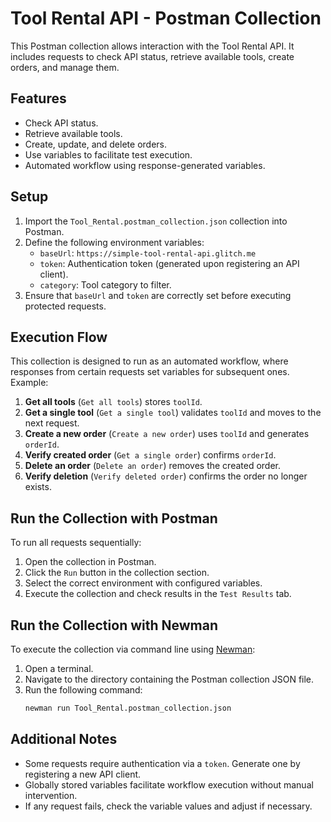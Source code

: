 # Tool Rental API - Postman Collection

This Postman collection allows interaction with the Tool Rental API. It includes requests to check API status, retrieve available tools, create orders, and manage them.

## Features
- Check API status.
- Retrieve available tools.
- Create, update, and delete orders.
- Use variables to facilitate test execution.
- Automated workflow using response-generated variables.

## Setup
1. Import the `Tool_Rental.postman_collection.json` collection into Postman.
2. Define the following environment variables:
   - `baseUrl`: `https://simple-tool-rental-api.glitch.me`
   - `token`: Authentication token (generated upon registering an API client).
   - `category`: Tool category to filter.
3. Ensure that `baseUrl` and `token` are correctly set before executing protected requests.

## Execution Flow
This collection is designed to run as an automated workflow, where responses from certain requests set variables for subsequent ones. Example:
1. **Get all tools** (`Get all tools`) stores `toolId`.
2. **Get a single tool** (`Get a single tool`) validates `toolId` and moves to the next request.
3. **Create a new order** (`Create a new order`) uses `toolId` and generates `orderId`.
4. **Verify created order** (`Get a single order`) confirms `orderId`.
5. **Delete an order** (`Delete an order`) removes the created order.
6. **Verify deletion** (`Verify deleted order`) confirms the order no longer exists.

## Run the Collection with Postman
To run all requests sequentially:
1. Open the collection in Postman.
2. Click the `Run` button in the collection section.
3. Select the correct environment with configured variables.
4. Execute the collection and check results in the `Test Results` tab.

## Run the Collection with Newman
To execute the collection via command line using [Newman](https://www.npmjs.com/package/newman):

1. Open a terminal.
2. Navigate to the directory containing the Postman collection JSON file.
3. Run the following command:
   ```sh
   newman run Tool_Rental.postman_collection.json
   ```

## Additional Notes
- Some requests require authentication via a `token`. Generate one by registering a new API client.
- Globally stored variables facilitate workflow execution without manual intervention.
- If any request fails, check the variable values and adjust if necessary.

